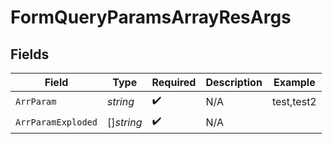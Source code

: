 # FormQueryParamsArrayResArgs


## Fields

| Field              | Type               | Required           | Description        | Example            |
| ------------------ | ------------------ | ------------------ | ------------------ | ------------------ |
| `ArrParam`         | *string*           | :heavy_check_mark: | N/A                | test,test2         |
| `ArrParamExploded` | []*string*         | :heavy_check_mark: | N/A                |                    |